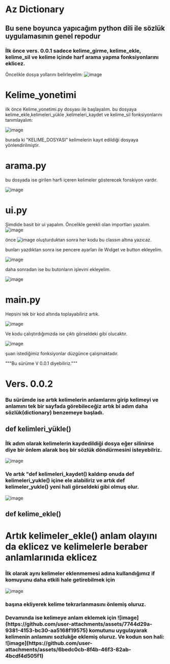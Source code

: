 # Az Dictionary

<h2>Bu sene boyunca yapıcağım python dili ile sözlük uygulamasının genel repodur</h2>

<h3>İlk önce vers. 0.0.1 sadece kelime_girme, kelime_ekle, kelime_sil ve kelime içinde harf arama yapma fonksiyonlarını eklicez.</h3>

Öncelikle dosya yollarını belirleyelim:
![image](https://github.com/user-attachments/assets/af63f594-62be-47ce-962c-d84e5f65d09b)


# Kelime_yonetimi
ilk önce Kelime_yonetimi.py dosyası ile başlayalım.
bu dosyaya kelime_ekle,kelimeleri_yükle ,kelimeleri_kaydet ve kelime_sil fonksiyonlarını tanımlayalım:

![image](https://github.com/user-attachments/assets/4037f556-5ee4-4eb3-a380-f939c5a63174)

burada ki "KELIME_DOSYASI" kelimelerin kayıt edildiği dosyaya yönlendirilmiştir.

# arama.py 
bu dosyada ise girilen harfi içeren kelimeler gösterecek fonskiyon vardır.

![image](https://github.com/user-attachments/assets/33a3eba3-7480-4a7a-aceb-60bd2d5de64b)

# ui.py
Şimdide basit bir ui yapalım.
Öncelikle gerekli olan importları yazalım.
![image](https://github.com/user-attachments/assets/98002dc6-41a2-47b1-8c88-304b1edbb6f7)

önce ![image](https://github.com/user-attachments/assets/86d45d85-adb4-4be5-a967-b25873ae9fc0) oluşturduktan sonra her kodu bu classın altına yazıcaz.

bunları yazdıktan sonra ise pencere ayarları ile Wıdget ve button ekleyelim.

![image](https://github.com/user-attachments/assets/66de16e6-0159-46a4-a2e2-69b0800306dd)

daha sonradan ise bu butonların işlevini ekleyelim.

![image](https://github.com/user-attachments/assets/370cfb69-d56b-454c-a989-2fe837986bd2)

# main.py
Hepsini tek bir kod altında toplayabiliriz artık.

![image](https://github.com/user-attachments/assets/474606e1-6973-4c9a-8e69-0ff52c26a3d1)


Ve kodu çalıştırdığımızda ise çıktı görseldeki gibi olucaktır.

![image](https://github.com/user-attachments/assets/74e742a2-1c60-4fd1-b1c4-af4140671c67)

şuan istediğimiz fonksiyonlar düzgünce çalışmaktadır.

"""Bu sürüme V 0.0.1 diyebiliriz."""


<h1>Vers. 0.0.2 </h1>
<h3>Bu sürümde ise artık kelimelerin anlamlarını girip kelimeyi ve anlamını tek bir sayfada görebileceğiz artık bi adım daha sözlük(dictionary) benzemeye başladı.</h3>

<h2>def kelimleri_yükle()</h2>
<h3>İlk adım olarak kelimelerin kaydedildiği dosya eğer silinirse diye bir önlem alarak boş bir sözlük döndürmesini isteyebilriz.</h3> 

![image](https://github.com/user-attachments/assets/45992226-8528-4e31-a757-b452356e9f32)

<h3>Ve artık "def kelimeleri_kaydet() kaldırıp onuda def kelimeleri_yukle() içine ele alabiliriz ve artık def kelimeler_yukle() yeni hali görseldeki gibi olmuş olur.</h3>

![image](https://github.com/user-attachments/assets/b5f29c46-b7b1-48c3-b495-3bf996cfc671)


<h2>def kelime_ekle()</h2>

<h1>Artık kelimeler_ekle() anlam olayını da eklicez ve kelimelerle beraber anlamlarınıda eklicez  </h1>
<h3>İlk olarak aynı kelimeler eklenmemesi adına kullandığımız if komuyunu daha etkili hale getirebilmek için </h3>

![image](https://github.com/user-attachments/assets/d351d4d3-6b05-4e51-8c91-976774e679f5)
<h3>başına ekliyerek kelime tekrarlanmasını önlemiş oluruz.
</h3>
<h3>Devamında ise kelimeye anlam eklemek için ![image](https://github.com/user-attachments/assets/7744d29a-9381-4153-bc30-aa5168f19575) komutunu uygulayarak kelimenin anlamını sozlukğe eklemiş oluruz. Ve kodun son hali:
![image](https://github.com/user-attachments/assets/6bedc0cb-8f4b-46f3-82ab-4bcdf4d505f1)

</h3>

